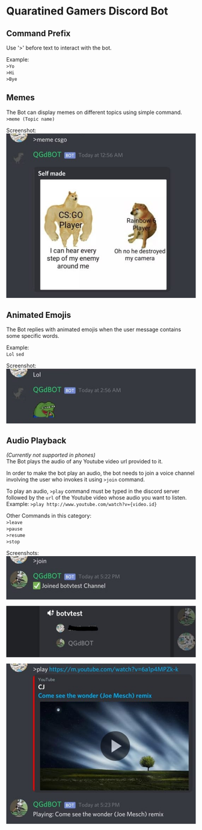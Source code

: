 # Quaratined Gamers Discord Bot

## Command Prefix
Use '>' before text to interact with the bot.

Example:\
`>Yo`\
`>Hi`\
`>Bye`

## Memes
The Bot can display memes on different topics using simple command.\
`>meme (Topic name)`

Screenshot:\
![image1](Screenshots/s1.jpg "1")

## Animated Emojis
The Bot replies with animated emojis when the user message contains some specific words.

Example:\
`Lol`
`sed`

Screenshot:\
![image2](Screenshots/s2.jpg "2")

## Audio Playback
*(Currently not supported in phones)*\
The Bot plays the audio of any Youtube video url provided to it.

In order to make the bot play an audio, the bot needs to join a voice channel involving the user who invokes it using `>join` command.

To play an audio, `>play` command must be typed in the discord server followed by the `url` of the Youtube video whose audio you want to listen.\
Example:
`>play http://www.youtube.com/watch?v={video.id}` 

Other Commands in this category:\
`>leave`\
`>pause`\
`>resume`\
`>stop`

Screenshots:\
![image3](Screenshots/s3.jpg "3")

![image4](Screenshots/s4.jpg "4")

![image5](Screenshots/s5.jpg "5")
